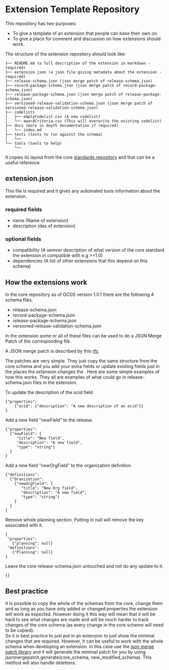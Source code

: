 Extension Template Repository
=============================

This repository has two purposes:

 *  To give a template of an extension that people can base their own on.
 *  To give a place for comment and discussion on how extensions should work.

The structure of the extension repository should look like:

```
├── README.md (a full description of the extension in markdown - required)
├── extension.json (a json file giving metadata about the extension - required)
├── release-schema.json (json merge patch of release-schema.json)
├── record-package-schema.json (json merge patch of record-package-schema.json)
├── release-package-schema.json (json merge patch of release-package-schema.json)
├── versioned-release-validation-schema.json (json merge patch of versioned-release-validation-schema.json)
├── codelists 
│   ├── emptyCodelist.csv (A new codelist)
│   └── awardCriteria.csv (This will overwrite the existing codelist)
├── docs (more in depth documentation if required)
│   └── index.md
├── tests (tests to run against the schema)
│   └──
└── tools (tools to help)
    └── 
```

It copies its layout from the core [standards repository](https://github.com/open-contracting/standard/tree/1.0/standard/schema) and that can be a useful reference

extension.json
--------------

This file is required and it gives any automated tools information about the extension.

### required fields

* name (Name of extension)
* description (des of extension)

### optional fields

* compatibility (A semver description of what version of the core standard the extension in compatible with e.g >=1.0)
* dependencies (A list of other extensions that this depend on this schema)


How the extensions work
-----------------------

In the core repository as of OCDS version 1.0.1 there are the following 4 schema files.

* release-schema.json
* record-package-schema.json
* release-package-schema.json
* versioned-release-validation-schema.json

In the extension some or all of these files can be used to do a JSON Merge Patch of the corresponding file.

A JSON merge patch is described by this [rfc](https://tools.ietf.org/html/rfc7386).

The patches are very simple. They just copy the same structure from the core schema and you add your extra fields or update existing fields just in the places the extension changes the . 
Here are some simple examples of how this works. They all are examples of what could go in release-schema.json files in the extension.


To update the description of the ocid field 
```
{"properties": 
    {"ocid": {"description": "A new description of an ocid"}}
}
```

Add a new field "newField" to the release.
```
{"properties": 
  {"newField": {
     "title": "New field",
     "description": "A new field",
     "type": "string"}
  }
}
```


Add a new field "newOrgField" to the organization definition.
```
{"definitions":
  {"Oranization": 
    {"newOrgField": {
       "title": "New Org field",
       "description": "A new field",
       "type": "string"}
    }
  }
}
```

Remove whole planning section. Putting in null will remove the key associated with it.
```
{
 "properties":
   {"planning": null}
 "definitions":
   {"Planning": null}
}
```


Leave the core release-schema.json untouched and not do any update to it.
```
{}
```


Best practice
-------------

It is possible to copy the whole of the schemas from the core, change them and as long as you have only added or changed properties the extension will work as expected. However doing it this way will mean that it will be hard to see what changes are made and will be much harder to track changes of the core schema (as every change in the core scheme will need to be copied).  
So it is best practice to just put in an extension to just show the minimal changes that are required. However, it can be useful to work with the whole schema when developing an extension. In this case use the [json merge patch library](https://github.com/pierreinglebert/json-merge-patch) and it will generate the minimal patch for you by using jsonmergepatch.generate(core_schema, new_modified_schema). This method will also handle deletions.

